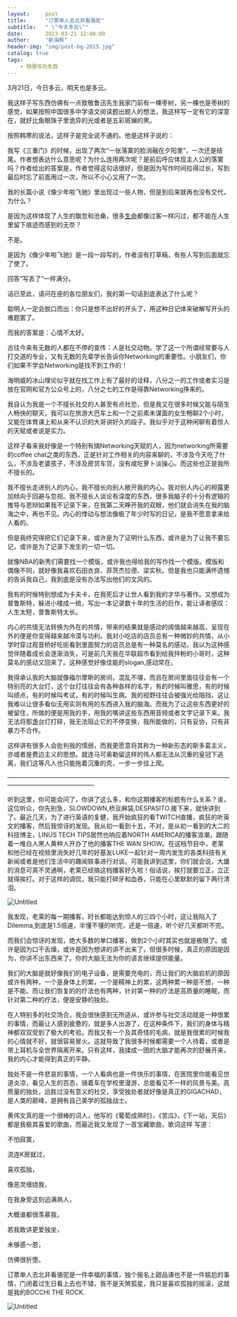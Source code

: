 ```yaml
---
layout:     post
title:      "订票单人去北非看骆驼"
subtitle:   " \"今天多云\""
date:       2023-03-21 12:00:00
author:     "新海枫"
header-img: "img/post-bg-2015.jpg"
catalog: true
tags:
    - 随便写的东西
---
```

3月21日，今日多云，明天也是多云。

我这样子写东西仿佛有一点致敬鲁迅先生我家门前有一棵枣树，另一棵也是枣树的感觉，如果按照中国很多中学语文阅读题出题人的想法，我这样写一定有它的深意在，就好比鱼眼珠子里诡异的光或者是五彩斑斓的黑。

按照韩寒的说法，这样子是完全说不通的。他是这样子说的：

我写《三重门》的时候，出现了两次“一张落寞的脸消融在夕阳里”，一次还是结尾。作者想表达什么意思呢？为什么连用两次呢？是前后呼应体现主人公的落寞吗？作者给出的答案是，作者觉得这句话很好，但是因为写作时间拉得过长，写到最后时忘了前面用过一次，所以不小心又用了一次。

我的长篇小说《像少年啦飞驰》里出现过一些人物，但是到后来就再也没有交代，为什么？

是因为这样体现了人生的飘忽和沧桑，很多[生命](http://www.lzuowen.com/huati/316/)都像过客一样闪过，都不能在人生里留下痕迹而感到的无奈？

不是。

是因为《像少年啦飞驰》是一段一段写的，作者没有打草稿，有些人写到后面就忘了使了。

回答“写丢了”一样满分。

话已至此，请问在座的各位朋友们，我的第一句话到底表达了什么呢？

聪明人一定会脱口而出：你只是想不出好的开头了，用这种日记体来破解写开头的难题罢了。

而我的答案是：心情不太好。

古往今来有无数的人都在不停的宣传：人是社交动物。学了这一个所谓经常要与人打交道的专业，又有无数的先辈学长告诉你Networking的重要性。小朋友们，你们如果不学会Networking是找不到工作的！

海明威的冰山理论似乎就在找工作上有了最好的诠释，八分之一的工作或者实习是放在官网和官方公众号上的，八分之七的工作是得靠Networking挣来的。

我自认为我是一个不擅长社交的人甚至有点社恐，但是我又在很多时候又能与陌生人畅快的聊天，我可以在旅游大巴车上和一个之前素未谋面的女生畅聊2个小时，又能在体育课上和从来不认识的大哥讲好久的段子。我似乎对于这种闲聊有着惊人的天赋或者说是实力。

这样子看来我好像是一个特别有搞Networking天赋的人，因为networking所需要的coffee chat之类的东西，正是针对工作相关的内容来聊的，不涉及今天吃了什么，不涉及老婆孩子，不涉及房贷车贷，没有咸吃萝卜淡操心。而这些也正是我所不擅长的。

我不擅长走进别人的内心，我不擅长向别人敞开我的内心。我对别人内心的袒露更加倾向于回避与忽视。我不擅长人谈论有深度的东西，很多我脑子的十分有逻辑的推导与思辩如果我不记录下来，在我第二天睁开我的双眼，他们就会消失在我的脑海之中，再也不见。内心的悸动与想法像极了年少时写的日记，是我不愿意拿来给人看的。

但是我终究得把它们记录下来，或许是为了证明什么东西，或许是为了让我不要忘记，或许是为了记录下发生的一切一切。

就像NBA的新秀们需要找一个模版，或许我也得给我的写作找一个模版。模版和偶像不同，就好像我喜欢石田衣良、菲茨杰拉德、梁实秋。但是我也只能满怀遗憾的告诉我自己，我到底是没有办法写出他们的文风的。

我有的时候特别想成为卡夫卡，在我死后才让世人看到我的才华与著作。又想成为普鲁斯特，躲进小楼成一统，写出一本记录数十年的生活的巨作，能让译者感叹：人生太短，普鲁斯特太长。

内心的共情无法转换为外在的共情，带来的结果就是感动的阈值越来越高，呈现在外的便是你变得越来越冷漠与功利。我对小吃店的店员总有一种微妙的共情，从小学时穿过观音桥好吃街看到里面努力的店员总是有一种莫名的感动，我以为这种感觉伴随着成长会逐渐消失，可是前几天我在华联超市看到给我拌粉的小哥时，这种莫名的感动又回来了。这种感觉好像佳能的slogan,感动常在。

我得承认我的大脑就像福尔摩斯的房间，混乱不堪，而且在房间里面往往会有一个特别亮的大台灯，这个台灯往往会有各种各样的名字，有的时候叫雅思，有的时候叫绩点，有的时候叫考试，有的时候叫生病。我的视野往往会被强光给阻挡，这让我难以让很多看似无用实则有用的东西进入我的脑海。而我为了让这些东西更好的被留住，所做的便是用我的手，用我的嘴讲这些东西用音频或者文字记录下来。我无法将那盏台灯打碎，我无法阻止它的不停变换，我所能做的，只有妥协，只有非暴力不合作。

这样讲有很多人会批判我的懦弱，而我更愿意将其称为一种新形态的斯多葛主义，亦或者是费边主义的思想。就连马可奥勒留这样的伟人都无法从沉重的皇冠下逃离，我们这等凡人也只能拖着沉重的壳，一步一步往上爬。

——————————————————————————————————————————————————

听到这里，你可能会问了，你讲了这么多，和你这期播客的标题有什么关系？诶，这位听众，你先别急，SLOWDOWN,桥豆麻袋,DESPASITO.接下来，就快讲到了。最近几天，为了进行英语的复健，我开始疯狂的看TWITCH直播，疯狂的听英文的播客，然后我惊讶的发现。我从初一看到十五，不对，是从初一看到的大二的科技博主，LINUS TECH TIPS居然也响应着NORTH AMERICA的播客浪潮，跟随着一堆白人黑人黄种人开办了他的播客THE WAN SHOW。在这档节目中，老莱和他已经在视频里消失好几年的好基友LUKE一起针对一周内发生的各类科技有关新闻或者是他们生活中的趣闻轶事进行对谈。可能我讲到这里，你们就会说，大雄的消息可真不灵通啊，老莱已经搞这档播客好久啦！俗话说，挨打就要立正，立正就得挨打。对于这样的调侃，我只能打碎牙和血吞，只能在心里默默的留下两行清泪。

![Untitled](%E8%AE%A2%E7%A5%A8%E5%8D%95%E4%BA%BA%E5%8E%BB%E5%8C%97%E9%9D%9E%E7%9C%8B%E9%AA%86%E9%A9%BC%20b2822e657ee24e0395c63f1b4159b69d/Untitled.png)

我发现，老莱的每一期播客，时长都能达到惊人的三四个小时，这让我陷入了Dilemma,到底是1.5倍速，半懂不懂的听完，还是一倍速，听个好几天都听不完。

而我们会惊讶的发现，绝大多数的单口播客，做到2个小时其实也就是极限了。或许是因为口干舌燥，或许是因为想讲的讲不出来了，但很多时候，真正的原因是因为，你讲不出东西来了。你的大脑无法为你的语言继续提供能量。

我们的大脑是就好像我们的电子设备，是需要充电的，而让我们的大脑宕机的原因或许有两种，一个是身体上的累，一个是精神上的累，这两种累一种是不想，一种是不能。而让我们恢复的的疗法也有两种，针对第一种的疗法是高质量的睡眠，而针对第二种的疗法，便是安静的独处。

在人特别多的社交场合，我会很快感到无所适从，或许参与社交活动就是一种很累的事情，而最让人感到疲惫的，就是多人出游了，在这种条件下，我们的身体与精神都双双受到了极大的考验。而我又有一个及其奇怪的毛病，就是我很累的时候我的心情就不好，就很容易冒火。这就导致了我很多时候都需要一个人待着，或者是带上耳机与全世界隔离开来。只有这样，我揉成一团的大脑才能再次的舒展开来，我的内心才能得到真正的平静。

独处不是一件悲哀的事情，一个人看病也是一件快乐的事情，在医院里你能看见世道炎凉，看见人生的百态，骑着车在学校里漫游，总能看见不一样的风景与美。高质量的独处，远胜过没有意义的社交，享受独处者就好像是真正的GIGACHAD，是人类的巅峰，是拥有自己美学的孤独战士。

黄伟文真的是一个很棒的词人，他写的《葡萄成熟时》，《苦瓜》，《下一站，天后》都是我极其喜爱的歌曲，而最近我又发现了一首宝藏歌曲，歌词这样 写道：

不怕寂寞，

流连K房就过，

喜欢孤独，

像恶灵缠绕我，

在我身旁这刻迫满熟人，

大概谁都很羡慕我，

若我敢讲更爱独坐，

未够感～恩，

仿佛很折堕。

订票单人去北非看骆驼是一件幸福的事情，独个报名上甜品课也不是一件尴尬的事情，门闭着过生日看上去也不错，我不是天煞孤星，我只是喜欢孤独的摇滚，这就是我的BOCCHI THE ROCK.

![Untitled](%E8%AE%A2%E7%A5%A8%E5%8D%95%E4%BA%BA%E5%8E%BB%E5%8C%97%E9%9D%9E%E7%9C%8B%E9%AA%86%E9%A9%BC%20b2822e657ee24e0395c63f1b4159b69d/Untitled.jpeg)